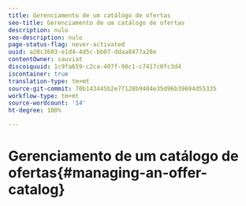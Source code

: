 ```yaml
---
title: Gerenciamento de um catálogo de ofertas
seo-title: Gerenciamento de um catálogo de ofertas
description: nulo
seo-description: nulo
page-status-flag: never-activated
uuid: a28c3683-e1d4-4d5c-bb07-ddaa8477a28e
contentOwner: sauviat
discoiquuid: 1c9fa659-c2ca-407f-90c1-c7417c0fc3d4
iscontainer: true
translation-type: tm+mt
source-git-commit: 70b143445b2e77128b9404e35d96b39694d55335
workflow-type: tm+mt
source-wordcount: '14'
ht-degree: 100%

---
```



# Gerenciamento de um catálogo de ofertas{#managing-an-offer-catalog}

